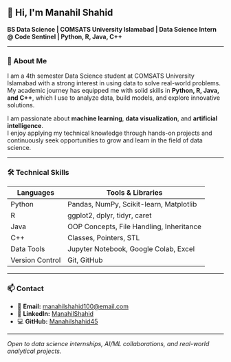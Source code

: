 ## 👋 Hi, I'm Manahil Shahid

**BS Data Science | COMSATS University Islamabad | Data Science Intern @ Code Sentinel | Python, R, Java, C++**

---

### 📌 About Me

I am a 4th semester Data Science student at COMSATS University Islamabad with a strong interest in using data to solve real-world problems.  
My academic journey has equipped me with solid skills in **Python, R, Java, and C++**, which I use to analyze data, build models, and explore innovative solutions.

I am passionate about **machine learning**, **data visualization**, and **artificial intelligence**.  
I enjoy applying my technical knowledge through hands-on projects and continuously seek opportunities to grow and learn in the field of data science.

---

### 🛠 Technical Skills

| Languages        | Tools & Libraries                           |
|------------------|---------------------------------------------|
| Python           | Pandas, NumPy, Scikit-learn, Matplotlib     |
| R                | ggplot2, dplyr, tidyr, caret                 |
| Java             | OOP Concepts, File Handling, Inheritance    |
| C++              | Classes, Pointers, STL                      |
| Data Tools       | Jupyter Notebook, Google Colab, Excel       |
| Version Control  | Git, GitHub                                 |

---

### 📫 Contact

- 📧 **Email:** manahilshahid100@email.com 
- 💼 **LinkedIn:** [ManahilShahid](https://www.linkedin.com/in/manahil-shahid-346005309/) 
- 💻 **GitHub:** [Manahilshahid45](https://github.com/ManahilShahid45)

---

*Open to data science internships, AI/ML collaborations, and real-world analytical projects.*
